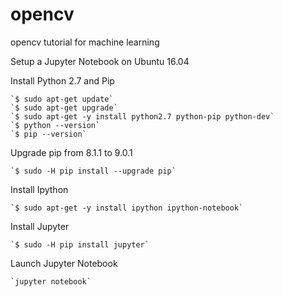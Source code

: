 # opencv
opencv tutorial for machine learning

Setup a Jupyter Notebook on Ubuntu 16.04

Install Python 2.7 and Pip
```
`$ sudo apt-get update`
`$ sudo apt-get upgrade`
`$ sudo apt-get -y install python2.7 python-pip python-dev`
`$ python --version`
`$ pip --version`
```
Upgrade pip from 8.1.1 to 9.0.1
```
`$ sudo -H pip install --upgrade pip`
```
Install Ipython
```
`$ sudo apt-get -y install ipython ipython-notebook`
```
Install Jupyter
```
`$ sudo -H pip install jupyter`
```
Launch Jupyter Notebook
```
`jupyter notebook`
```
